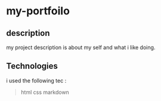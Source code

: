 # my-portfoilo
## description 
my project description is about my self and what i like doing. 

## Technologies
i used the following tec :

> html
> css
> markdown
